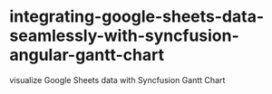 # integrating-google-sheets-data-seamlessly-with-syncfusion-angular-gantt-chart
visualize Google Sheets data with Syncfusion Gantt Chart
